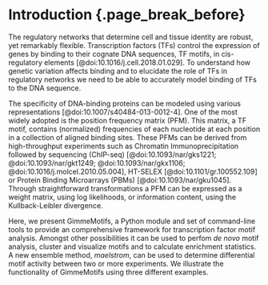 # Introduction {.page_break_before}

The regulatory networks that determine cell and tissue identity are robust, yet
remarkably flexible. Transcription factors (TFs) control the expression of genes
by binding to their cognate DNA sequences, TF motifs, in cis-regulatory
elements [@doi:10.1016/j.cell.2018.01.029]. To understand how genetic variation affects binding and to elucidate
the role of TFs in regulatory networks we need to be able to accurately model
binding of TFs to the DNA sequence.

The specificity of DNA-binding proteins can be modeled using various representations [@doi:10.1007/s40484-013-0012-4]. One of the most widely adopted is the position frequency
matrix (PFM). This matrix, a TF motif, contains (normalized) frequencies of each
nucleotide at each position in a collection of aligned binding sites. These PFMs
can be derived from high-throughput experiments such as Chromatin Immunoprecipitation followed by sequencing (ChIP-seq) [@doi:10.1093/nar/gks1221;
@doi:10.1093/nar/gkt1249; @doi:10.1093/nar/gkx1106;
@doi:10.1016/j.molcel.2010.05.004],
HT-SELEX [@doi:10.1101/gr.100552.109] or Protein Binding Microarrays (PBMs) [@doi:10.1093/nar/gku1045]. Through straightforward transformations a PFM can be expressed as a weight matrix, using log likelihoods, or information content, using the Kullback-Leibler divergence.

Here, we present GimmeMotifs, a Python module and set of command-line tools to provide an comprehensive framework for transcription factor motif analysis. Amongst other possibilities it can be used to perfom *de novo* motif analysis, cluster and visualize motifs and to calculate enrichment statistics.
A new ensemble method, *maelstrom*, can be used to determine differential motif activity
between two or more experiments. We illustrate the functionality of GimmeMotifs
using three different examples.
